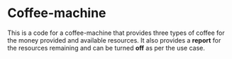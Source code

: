 # Coffee-machine
This is a code for a coffee-machine that provides three types of coffee for the money provided and available resources. It also provides a **report** for the resources remaining and can be turned **off** as per the use case.
